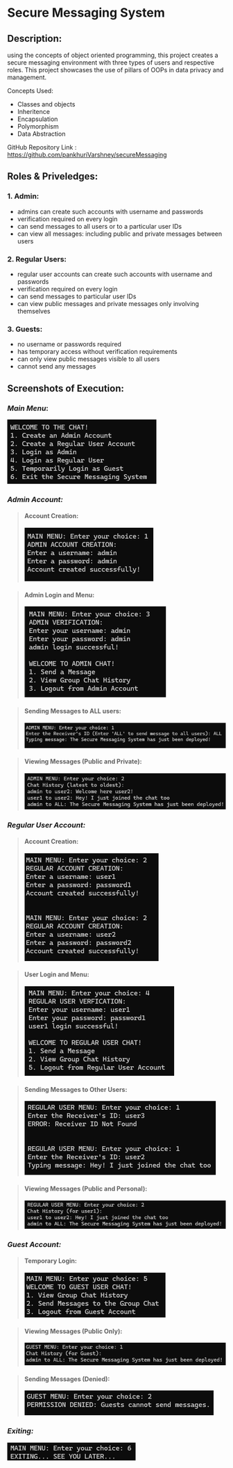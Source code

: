 # Secure Messaging System

## Description:
using the concepts of object oriented programming, this project creates a secure messaging environment with three types of users and respective roles. This project showcases the use of pillars of OOPs in data privacy and management.

Concepts Used:
* Classes and objects
* Inheritence
* Encapsulation
* Polymorphism
* Data Abstraction

GitHub Repository Link : https://github.com/pankhuriVarshney/secureMessaging

## Roles & Priveledges:
### 1. Admin: 
* admins can create such accounts with username and passwords
* verification required on every login
* can send messages to all users or to a particular user IDs
* can view all messages: including public and private messages between users


### 2. Regular Users:
* regular user accounts can create such accounts with username and passwords
* verification required on every login
* can send messages to particular user IDs
* can view public messages and private messages only involving themselves

### 3. Guests:
* no username or passwords required
* has temporary access without verification requirements
* can only view public messages visible to all users
* cannot send any messages

## Screenshots of Execution:
### *Main Menu*:
![alt text](screenshots/image-12.png)

### *Admin Account:*
>#### Account Creation:
>![alt text](screenshots/image-2.png)

>#### Admin Login and Menu:
>![alt text](screenshots/image.png)

>#### Sending Messages to ALL users:
>![alt text](screenshots/image-3.png)

>#### Viewing Messages (Public and Private):
>![alt text](screenshots/image-8.png)


### *Regular User Account:*
>#### Account Creation:
>![alt text](screenshots/image-4.png)

> #### User Login and Menu:
>![alt text](screenshots/image-5.png)

>#### Sending Messages to Other Users:
>![alt text](screenshots/image-6.png)

> #### Viewing Messages (Public and Personal):
>![alt text](screenshots/image-7.png)

### *Guest Account:*
>#### Temporary Login:
>![alt text](screenshots/image-9.png)

> #### Viewing Messages (Public Only):
>![alt text](screenshots/image-10.png)

> #### Sending Messages (Denied):
>![alt text](screenshots/image-11.png)

### *Exiting:*
![alt text](screenshots/image-13.png)
